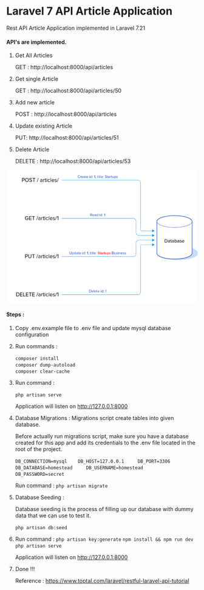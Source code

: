 # Laravel 7 API Article Application

Rest API Article Application implemented in Laravel 7.21

#### API's are implemented. 

1. Get All Articles

   GET : http://localhost:8000/api/articles
   
2. Get single Article

   GET : http://localhost:8000/api/articles/50
3. Add new article

   POST : http://localhost:8000/api/articles
4. Update existing Article

   PUT: http://localhost:8000/api/articles/51
5. Delete Article 

   DELETE : http://localhost:8000/api/articles/53  

![Article Application](https://github.com/santoshborate/laravel-api-article/blob/master/article.png "Article Application")
                
#### Steps :
1. Copy .env.example file to .env file and update mysql database configuration

2. Run commands :
   
    `composer install`  
    `composer dump-autoload`  
    `composer clear-cache`
   
3. Run command : 
   
   `php artisan serve`
   
   Application will listen on http://127.0.0.1:8000

4. Database Migrations : Migrations script create tables into given database.

   Before actually run migrations script, make sure you have a database created for this app and add its credentials to the .env file located in the root of the project.
   
   `DB_CONNECTION=mysql   
    DB_HOST=127.0.0.1    
    DB_PORT=3306    
    DB_DATABASE=homestead    
    DB_USERNAME=homestead    
    DB_PASSWORD=secret`
 
   Run command : `php artisan migrate` 

5. Database Seeding :
   
   Database seeding is the process of filling up our database with dummy data that we can use to test it.
   
   `php artisan db:seed`

6. Run command : 
   `php artisan key:generate`
   `npm install && npm run dev`   
   `php artisan serve`
   
   Application will listen on http://127.0.0.1:8000   
   
7. Done !!!


   Reference : https://www.toptal.com/laravel/restful-laravel-api-tutorial
